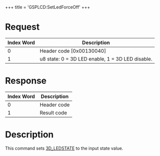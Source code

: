 +++
title = 'GSPLCD:SetLedForceOff'
+++

# Request

| Index Word | Description                                      |
|------------|--------------------------------------------------|
| 0          | Header code \[0x00130040\]                       |
| 1          | u8 state: 0 = 3D LED enable, 1 = 3D LED disable. |

# Response

| Index Word | Description |
|------------|-------------|
| 0          | Header code |
| 1          | Result code |

# Description

This command sets [3D_LEDSTATE](Configuration_Memory "wikilink") to the
input state value.
